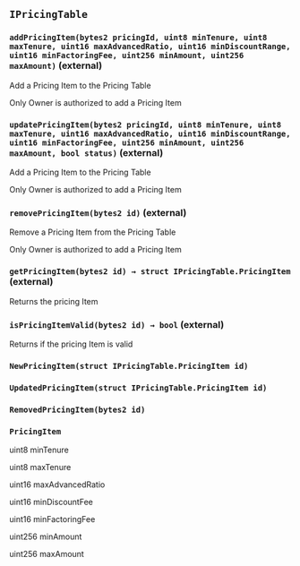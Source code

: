 ## `IPricingTable`

### `addPricingItem(bytes2 pricingId, uint8 minTenure, uint8 maxTenure, uint16 maxAdvancedRatio, uint16 minDiscountRange, uint16 minFactoringFee, uint256 minAmount, uint256 maxAmount)` (external)

Add a Pricing Item to the Pricing Table

Only Owner is authorized to add a Pricing Item

### `updatePricingItem(bytes2 pricingId, uint8 minTenure, uint8 maxTenure, uint16 maxAdvancedRatio, uint16 minDiscountRange, uint16 minFactoringFee, uint256 minAmount, uint256 maxAmount, bool status)` (external)

Add a Pricing Item to the Pricing Table

Only Owner is authorized to add a Pricing Item

### `removePricingItem(bytes2 id)` (external)

Remove a Pricing Item from the Pricing Table

Only Owner is authorized to add a Pricing Item

### `getPricingItem(bytes2 id) → struct IPricingTable.PricingItem` (external)

Returns the pricing Item

### `isPricingItemValid(bytes2 id) → bool` (external)

Returns if the pricing Item is valid

### `NewPricingItem(struct IPricingTable.PricingItem id)`

### `UpdatedPricingItem(struct IPricingTable.PricingItem id)`

### `RemovedPricingItem(bytes2 id)`

### `PricingItem`

uint8 minTenure

uint8 maxTenure

uint16 maxAdvancedRatio

uint16 minDiscountFee

uint16 minFactoringFee

uint256 minAmount

uint256 maxAmount